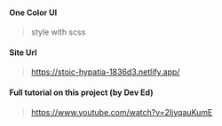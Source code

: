 #### One Color UI 
> style with scss

#### Site Url
> https://stoic-hypatia-1836d3.netlify.app/

#### Full tutorial on this project (by Dev Ed)
> https://www.youtube.com/watch?v=2IjyqauKumE